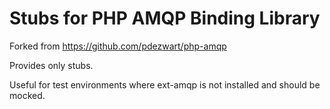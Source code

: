 Stubs for PHP AMQP Binding Library
====

Forked from https://github.com/pdezwart/php-amqp

Provides only stubs.

Useful for test environments where ext-amqp is not installed and should be mocked.